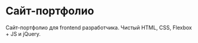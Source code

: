# Сайт-портфолио
Сайт-портфолио для frontend разработчика. Чистый HTML, CSS, Flexbox + JS и jQuery.
